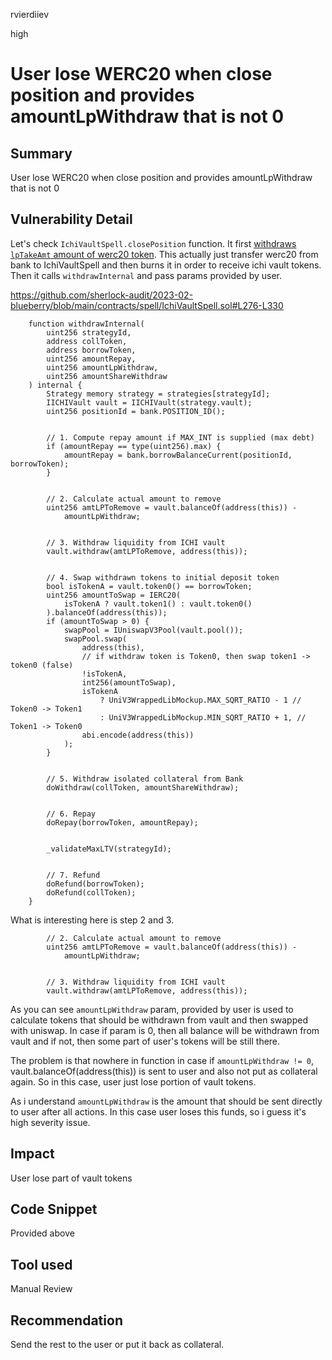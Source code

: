 rvierdiiev

high

# User lose WERC20 when close position and provides amountLpWithdraw that is not 0

## Summary
User lose WERC20 when close position and provides amountLpWithdraw that is not 0
## Vulnerability Detail
Let's check `IchiVaultSpell.closePosition` function. It first [withdraws `lpTakeAmt` amount of werc20 token](https://github.com/sherlock-audit/2023-02-blueberry/blob/main/contracts/spell/IchiVaultSpell.sol#L355). This actually just transfer werc20 from bank to IchiVaultSpell and then burns it in order to receive ichi vault tokens.
Then it calls `withdrawInternal` and pass params provided by user.

https://github.com/sherlock-audit/2023-02-blueberry/blob/main/contracts/spell/IchiVaultSpell.sol#L276-L330
```solidity
    function withdrawInternal(
        uint256 strategyId,
        address collToken,
        address borrowToken,
        uint256 amountRepay,
        uint256 amountLpWithdraw,
        uint256 amountShareWithdraw
    ) internal {
        Strategy memory strategy = strategies[strategyId];
        IICHIVault vault = IICHIVault(strategy.vault);
        uint256 positionId = bank.POSITION_ID();


        // 1. Compute repay amount if MAX_INT is supplied (max debt)
        if (amountRepay == type(uint256).max) {
            amountRepay = bank.borrowBalanceCurrent(positionId, borrowToken);
        }


        // 2. Calculate actual amount to remove
        uint256 amtLPToRemove = vault.balanceOf(address(this)) -
            amountLpWithdraw;


        // 3. Withdraw liquidity from ICHI vault
        vault.withdraw(amtLPToRemove, address(this));


        // 4. Swap withdrawn tokens to initial deposit token
        bool isTokenA = vault.token0() == borrowToken;
        uint256 amountToSwap = IERC20(
            isTokenA ? vault.token1() : vault.token0()
        ).balanceOf(address(this));
        if (amountToSwap > 0) {
            swapPool = IUniswapV3Pool(vault.pool());
            swapPool.swap(
                address(this),
                // if withdraw token is Token0, then swap token1 -> token0 (false)
                !isTokenA,
                int256(amountToSwap),
                isTokenA
                    ? UniV3WrappedLibMockup.MAX_SQRT_RATIO - 1 // Token0 -> Token1
                    : UniV3WrappedLibMockup.MIN_SQRT_RATIO + 1, // Token1 -> Token0
                abi.encode(address(this))
            );
        }


        // 5. Withdraw isolated collateral from Bank
        doWithdraw(collToken, amountShareWithdraw);


        // 6. Repay
        doRepay(borrowToken, amountRepay);


        _validateMaxLTV(strategyId);


        // 7. Refund
        doRefund(borrowToken);
        doRefund(collToken);
    }
```

What is interesting here is step 2 and 3. 
```solidity
        // 2. Calculate actual amount to remove
        uint256 amtLPToRemove = vault.balanceOf(address(this)) -
            amountLpWithdraw;


        // 3. Withdraw liquidity from ICHI vault
        vault.withdraw(amtLPToRemove, address(this));
```

As you can see `amountLpWithdraw` param, provided by user is used to calculate tokens that should be withdrawn from vault and then swapped with uniswap. In case if param is 0, then all balance will be withdrawn from vault and if not, then some part of user's tokens will be still there.

The problem is that nowhere in function in case if `amountLpWithdraw != 0`, vault.balanceOf(address(this)) is sent to user and also not put as collateral again.
So in this case, user just lose portion of vault tokens.

As i understand `amountLpWithdraw` is the amount that should be sent directly to user after all actions. In this case user loses this funds, so i guess it's high severity issue.
## Impact
User lose part of vault tokens
## Code Snippet
Provided above
## Tool used

Manual Review

## Recommendation
Send the rest to the user or put it back as collateral.